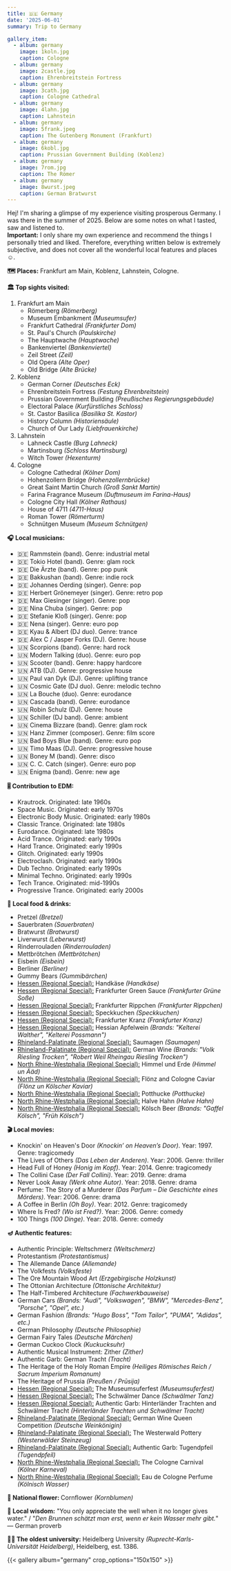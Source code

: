 ```yaml
---
title: 🇩🇪 Germany
date: '2025-06-01'
summary: Trip to Germany

gallery_item:
  - album: germany
    image: 1koln.jpg
    caption: Cologne
  - album: germany
    image: 2castle.jpg
    caption: Ehrenbreitstein Fortress
  - album: germany
    image: 3cath.jpg
    caption: Cologne Cathedral
  - album: germany
    image: 4lahn.jpg
    caption: Lahnstein
  - album: germany
    image: 5frank.jpeg
    caption: The Gutenberg Monument (Frankfurt)
  - album: germany
    image: 6kobl.jpg
    caption: Prussian Government Building (Koblenz)
  - album: germany
    image: 7rom.jpg
    caption: The Römer
  - album: germany
    image: 8wurst.jpeg
    caption: German Bratwurst
---
```

Hej! I'm sharing a glimpse of my experience visiting prosperous Germany. I was there in the summer of 2025. Below are some notes on what I tasted, saw and listened to.<br>
<b>Important:</b> I only share my own experience and recommend the things I personally tried and liked. Therefore, everything written below is extremely subjective, and does not cover all the wonderful local features and places ☺️.

<b>🗺 Places:</b> Frankfurt am Main, Koblenz, Lahnstein, Cologne.<br>

<b>🏛 Top sights visited: </b>
1. Frankfurt am Main
    - Römerberg <i>(Römerberg)</i>
    - Museum Embankment <i>(Museumsufer)</i> 
    - Frankfurt Cathedral <i>(Frankfurter Dom)</i> 
    - St. Paul's Church <i>(Paulskirche)</i>
    - The Hauptwache <i>(Hauptwache)</i> 
    - Bankenviertel <i>(Bankenviertel)</i>
    - Zeil Street <i>(Zeil)</i>
    - Old Opera <i>(Alte Oper)</i>
    - Old Bridge <i>(Alte Brücke)</i>
2. Koblenz
    - German Corner <i>(Deutsches Eck)</i>
    - Ehrenbreitstein Fortress <i>(Festung Ehrenbreitstein)</i> 
    - Prussian Government Building <i>(Preußisches Regierungsgebäude)</i>
    - Electoral Palace <i>(Kurfürstliches Schloss)</i>
    - St. Castor Basilica <i>(Basilika St. Kastor)</i> 
    - History Column <i>(Historiensäule)</i> 
    - Church of Our Lady <i>(Liebfrauenkirche)</i> 
3. Lahnstein
    - Lahneck Castle <i>(Burg Lahneck)</i>
    - Martinsburg <i>(Schloss Martinsburg)</i> 
    - Witch Tower <i>(Hexenturm)</i> 
4. Cologne
    - Cologne Cathedral <i>(Kölner Dom)</i>
    - Hohenzollern Bridge <i>(Hohenzollernbrücke)</i>
    - Great Saint Martin Church <i>(Groß Sankt Martin)</i>
    - Farina Fragrance Museum <i>(Duftmuseum im Farina-Haus)</i>
    - Cologne City Hall <i>(Kölner Rathaus)</i>
    - House of 4711 <i>(4711-Haus)</i>
    - Roman Tower <i>(Römerturm)</i>
    - Schnütgen Museum <i>(Museum Schnütgen)</i>


<b>🎧 Local musicians: </b>
- 🇩🇪 Rammstein (band). Genre: industrial metal
- 🇩🇪 Tokio Hotel (band). Genre: glam rock
- 🇩🇪 Die Ärzte (band). Genre: pop punk
- 🇩🇪 Bakkushan (band). Genre: indie rock
- 🇩🇪 Johannes Oerding (singer). Genre: pop
- 🇩🇪 Herbert Grönemeyer (singer). Genre: retro pop
- 🇩🇪 Max Giesinger (singer). Genre: pop
- 🇩🇪 Nina Chuba (singer). Genre: pop
- 🇩🇪 Stefanie Kloß (singer). Genre: pop
- 🇩🇪 Nena (singer). Genre: euro pop
- 🇩🇪 Kyau & Albert (DJ duo). Genre: trance
- 🇩🇪 Alex C / Jasper Forks (DJ). Genre: house
- 🇺🇳 Scorpions (band). Genre: hard rock
- 🇺🇳 Modern Talking (duo). Genre: euro pop
- 🇺🇳 Scooter (band). Genre: happy hardcore
- 🇺🇳 ATB (DJ). Genre: progressive house
- 🇺🇳 Paul van Dyk (DJ). Genre: uplifting trance
- 🇺🇳 Cosmic Gate (DJ duo). Genre: melodic techno
- 🇺🇳 La Bouche (duo). Genre: eurodance
- 🇺🇳 Cascada (band). Genre: eurodance
- 🇺🇳 Robin Schulz (DJ). Genre: house
- 🇺🇳 Schiller (DJ band). Genre: ambient
- 🇺🇳 Cinema Bizzare (band). Genre: glam rock
- 🇺🇳 Hanz Zimmer (composer). Genre: film score
- 🇺🇳 Bad Boys Blue (band). Genre: euro pop
- 🇺🇳 Timo Maas (DJ). Genre: progressive house
- 🇺🇳 Boney M (band). Genre: disco
- 🇺🇳 C. C. Catch (singer). Genre: euro pop
- 🇺🇳 Enigma (band). Genre: new age


<b>🎚️ Contribution to EDM: </b>
- Krautrock. Originated: late 1960s
- Space Music. Originated: early 1970s
- Electronic Body Music. Originated: early 1980s
- Classic Trance. Originated: late 1980s
- Eurodance. Originated: late 1980s
- Acid Trance. Originated: early 1990s
- Hard Trance. Originated: early 1990s
- Glitch. Originated: early 1990s
- Electroclash. Originated: early 1990s
- Dub Techno. Originated: early 1990s
- Minimal Techno. Originated: early 1990s
- Tech Trance. Originated: mid-1990s
- Progressive Trance. Originated: early 2000s



<b>🥘 Local food & drinks: </b>
- Pretzel <i>(Bretzel)</i>
- Sauerbraten <i>(Sauerbraten)</i>
- Bratwurst <i>(Bratwurst)</i>
- Liverwurst <i>(Leberwurst)</i>
- Rinderrouladen <i>(Rinderrouladen)</i>
- Mettbrötchen <i>(Mettbrötchen)</i>
- Eisbein <i>(Eisbein)</i>
- Berliner <i>(Berliner)</i>
- Gummy Bears <i>(Gummibärchen)</i>
- <u>Hessen (Regional Special):</u> Handkäse <i>(Handkäse)</i>
- <u>Hessen (Regional Special):</u> Frankfurter Green Sauce <i>(Frankfurter Grüne Soße)</i>
- <u>Hessen (Regional Special):</u> Frankfurter Rippchen <i>(Frankfurter Rippchen)</i>
- <u>Hessen (Regional Special):</u> Speckkuchen <i>(Speckkuchen)</i>
- <u>Hessen (Regional Special):</u> Frankfurter Kranz <i>(Frankfurter Kranz)</i>
- <u>Hessen (Regional Special):</u> Hessian Apfelwein <i>(Brands: "Kelterei Walther", "Kelterei Possmann")</i>
- <u>Rhineland-Palatinate (Regional Special):</u> Saumagen <i>(Saumagen)</i>
- <u>Rhineland-Palatinate (Regional Special):</u> German Wine <i>(Brands: "Volk Riesling Trocken", "Robert Weil Rheingau Riesling Trocken")</i>
- <u>North Rhine-Westphalia (Regional Special):</u> Himmel und Erde <i>(Himmel un Ääd)</i>
- <u>North Rhine-Westphalia (Regional Special):</u> Flönz and Cologne Caviar <i>(Flönz un Kölscher Kaviar)</i>
- <u>North Rhine-Westphalia (Regional Special):</u> Potthucke <i>(Potthucke)</i>
- <u>North Rhine-Westphalia (Regional Special):</u> Halve Hahn <i>(Halve Hahn)</i>
- <u>North Rhine-Westphalia (Regional Special):</u> Kölsch Beer <i>(Brands: "Gaffel Kölsch", "Früh Kölsch")</i>


<b>🎬 Local movies:</b>
- Knockin' on Heaven's Door <i>(Knockin’ on Heaven’s Door)</i>. Year: 1997. Genre: tragicomedy
- The Lives of Others <i>(Das Leben der Anderen)</i>. Year: 2006. Genre: thriller
- Head Full of Honey <i>(Honig im Kopf)</i>. Year: 2014. Genre: tragicomedy
- The Collini Case <i>(Der Fall Collini)</i>. Year: 2019. Genre: drama
- Never Look Away <i>(Werk ohne Autor)</i>. Year: 2018. Genre: drama
- Perfume: The Story of a Murderer <i>(Das Parfum – Die Geschichte eines Mörders)</i>. Year: 2006. Genre: drama
- A Coffee in Berlin <i>(Oh Boy)</i>. Year: 2012. Genre: tragicomedy
- Where Is Fred? <i>(Wo ist Fred?)</i>. Year: 2006. Genre: comedy
- 100 Things <i>(100 Dinge)</i>. Year: 2018. Genre: comedy


<b>🪔 Authentic features:</b>
- Authentic Principle: Weltschmerz <i>(Weltschmerz)</i>
- Protestantism <i>(Protestantismus)</i>
- The Allemande Dance <i>(Allemande)</i>
- The Volkfests <i>(Volksfeste)</i>
- The Ore Mountain Wood Art <i>(Erzgebirgische Holzkunst)</i> 
- The Ottonian Architecture <i>(Ottonische Architektur)</i>
- The Half-Timbered Architecture <i>(Fachwerkbauweise)</i>
- German Cars <i>(Brands: "Audi", "Volkswagen", "BMW", "Mercedes-Benz", "Porsche", "Opel", etc.)</i>
- German Fashion <i>(Brands: "Hugo Boss", "Tom Tailor", "PUMA", "Adidas", etc.)</i> 
- German Philosophy <i>(Deutsche Philosophie)</i> 
- German Fairy Tales <i>(Deutsche Märchen)</i>
- German Cuckoo Clock <i>(Kuckucksuhr)</i>
- Authentic Musical Instrument: Zither <i>(Zither)</i>
- Authentic Garb: German Tracht <i>(Tracht)</i>
- The Heritage of the Holy Roman Empire <i>(Heiliges Römisches Reich / Sacrum Imperium Romanum)</i>
- The Heritage of Prussia <i>(Preußen / Prūsija)</i>
- <u>Hessen (Regional Special):</u> The Museumsuferfest <i>(Museumsuferfest)</i>
- <u>Hessen (Regional Special):</u> The Schwälmer Dance <i>(Schwälmer Tanz)</i>
- <u>Hessen (Regional Special):</u> Authentic Garb: Hinterländer Trachten and Schwälmer Tracht <i>(Hinterländer Trachten und Schwälmer Tracht)</i>
- <u>Rhineland-Palatinate (Regional Special):</u> German Wine Queen Competition <i>(Deutsche Weinkönigin)</i>
- <u>Rhineland-Palatinate (Regional Special):</u> The Westerwald Pottery <i>(Westerwälder Steinzeug)</i>
- <u>Rhineland-Palatinate (Regional Special):</u> Authentic Garb: Tugendpfeil <i>(Tugendpfeil)</i>
- <u>North Rhine-Westphalia (Regional Special):</u> The Cologne Carnival <i>(Kölner Karneval)</i>
- <u>North Rhine-Westphalia (Regional Special):</u> Eau de Cologne Perfume <i>(Kölnisch Wasser)</i>

<b>💐 National flower: </b> Cornflower <i>(Kornblumen)</i>


<b>🦉 Local wisdom:</b> "You only appreciate the well when it no longer gives water." / "<i>Den Brunnen schätzt man erst, wenn er kein Wasser mehr gibt.</i>" — German proverb


<b>👨‍🎓 The oldest university:</b> Heidelberg University <i>(Ruprecht-Karls-Universität Heidelberg)</i>, Heidelberg, est. 1386.  


{{< gallery album="germany" crop_options="150x150" >}}
   

